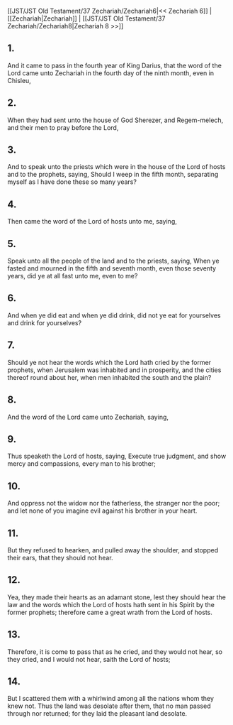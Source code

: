 [[JST/JST Old Testament/37 Zechariah/Zechariah6|<< Zechariah 6]] | [[Zechariah|Zechariah]] | [[JST/JST Old Testament/37 Zechariah/Zechariah8|Zechariah 8 >>]]
## 1.
And it came to pass in the fourth year of King Darius, that the word of the Lord came unto Zechariah in the fourth day of the ninth month, even in Chisleu,
## 2.
When they had sent unto the house of God Sherezer, and Regem-melech, and their men to pray before the Lord,
## 3.
And to speak unto the priests which were in the house of the Lord of hosts and to the prophets, saying, Should I weep in the fifth month, separating myself as I have done these so many years?
## 4.
Then came the word of the Lord of hosts unto me, saying,
## 5.
Speak unto all the people of the land and to the priests, saying, When ye fasted and mourned in the fifth and seventh month, even those seventy years, did ye at all fast unto me, even to me?
## 6.
And when ye did eat and when ye did drink, did not ye eat for yourselves and drink for yourselves?
## 7.
Should ye not hear the words which the Lord hath cried by the former prophets, when Jerusalem was inhabited and in prosperity, and the cities thereof round about her, when men inhabited the south and the plain?
## 8.
And the word of the Lord came unto Zechariah, saying,
## 9.
Thus speaketh the Lord of hosts, saying, Execute true judgment, and show mercy and compassions, every man to his brother;
## 10.
And oppress not the widow nor the fatherless, the stranger nor the poor; and let none of you imagine evil against his brother in your heart.
## 11.
But they refused to hearken, and pulled away the shoulder, and stopped their ears, that they should not hear.
## 12.
Yea, they made their hearts as an adamant stone, lest they should hear the law and the words which the Lord of hosts hath sent in his Spirit by the former prophets; therefore came a great wrath from the Lord of hosts.
## 13.
Therefore, it is come to pass that as he cried, and they would not hear, so they cried, and I would not hear, saith the Lord of hosts;
## 14.
But I scattered them with a whirlwind among all the nations whom they knew not. Thus the land was desolate after them, that no man passed through nor returned; for they laid the pleasant land desolate.

